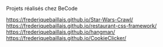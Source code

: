 Projets réalisés chez BeCode

https://frederiquebaillais.github.io/Star-Wars-Crawl/
https://frederiquebaillais.github.io/restaurant-css-framework/
https://frederiquebaillais.github.io/hangman/
https://frederiquebaillais.github.io/CookieClicker/
